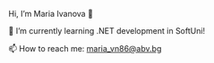   Hi, I’m Maria Ivanova 👋 


🌱 I’m currently learning .NET development in SoftUni!

📫 How to reach me: maria_vn86@abv.bg
